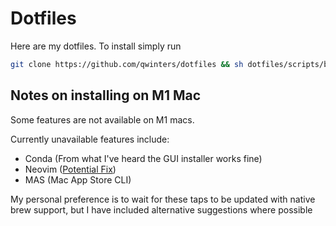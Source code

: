 # Dotfiles

Here are my dotfiles. To install simply run

```bash
git clone https://github.com/qwinters/dotfiles && sh dotfiles/scripts/bootstrap.sh
```

## Notes on installing on M1 Mac

Some features are not available on M1 macs.

Currently unavailable features include:

- Conda (From what I've heard the GUI installer works fine)
- Neovim
  ([Potential Fix](https://dev.to/craftzdog/how-to-install-neovim-on-apple-silicon-m1-mac-27ke))
- MAS (Mac App Store CLI)

My personal preference is to wait for these taps to be updated with native brew
support, but I have included alternative suggestions where possible
